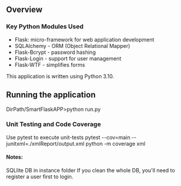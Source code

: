 ## Overview


### Key Python Modules Used
- Flask: micro-framework for web application development
- SQLAlchemy - ORM (Object Relational Mapper)
- Flask-Bcrypt - password hashing
- Flask-Login - support for user management
- Flask-WTF - simplifies forms

This application is written using Python 3.10.

## Running the application
DirPath/SmartFlaskAPP>python run.py

### Unit Testing and Code Coverage
Use pytest to execute unit-tests
pytest --cov=main --junitxml=./xmlReport/output.xml
python -m coverage xml

#### Notes:
SQLlite DB in instance folder
If you clean the whole DB, you'll need to register a user first to login.
